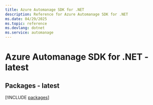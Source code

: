 ```yaml
---
title: Azure Automanage SDK for .NET
description: Reference for Azure Automanage SDK for .NET
ms.date: 04/29/2025
ms.topic: reference
ms.devlang: dotnet
ms.service: automanage
---
```

# Azure Automanage SDK for .NET - latest
## Packages - latest
[!INCLUDE [packages](automanage-index.md)]